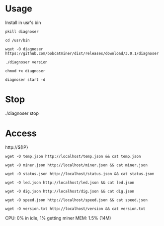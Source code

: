 # Usage

Install in usr's bin

```
pkill diagnoser

cd /usr/bin

wget -O diagnoser https://github.com/bobcatminer/dist/releases/download/3.0.1/diagnoser

./diagnoser version

chmod +x diagnoser 

diagnoser start -d
```

# Stop 

./diagnoser stop

# Access

http://${IP}

```
wget -O temp.json http://localhost/temp.json && cat temp.json

wget -O miner.json http://localhost/miner.json && cat miner.json

wget -O status.json http://localhost/status.json && cat status.json

wget -O led.json http://localhost/led.json && cat led.json

wget -O dig.json http://localhost/dig.json && cat dig.json

wget -O speed.json http://localhost/speed.json && cat speed.json

wget -O version.txt http://localhost/version && cat version.txt

```


CPU: 0% in idle, 1% getting miner
MEM: 1.5% (14M)
